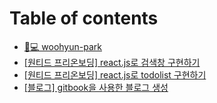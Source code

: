 # Table of contents

* [👨💻 woohyun-park](README.md)
* [\[원티드 프리온보딩\] react.js로 검색창 구현하기](react.js.md)
* [\[원티드 프리온보딩\] react.js로 todolist 구현하기](react.js-todolist.md)
* [\[블로그\] gitbook을 사용한 블로그 생성](gitbook-\_-\_-\_.md)
